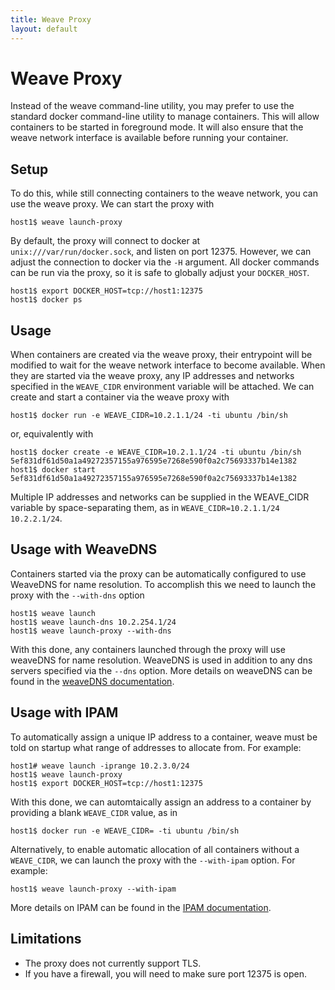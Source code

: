 ```yaml
---
title: Weave Proxy
layout: default
---
```


# <a name="weave-proxy"></a>Weave Proxy

Instead of the weave command-line utility, you may prefer to use the standard
docker command-line utility to manage containers. This will allow containers to
be started in foreground mode. It will also ensure that the weave network
interface is available before running your container.

## Setup

To do this, while still connecting containers to the weave network, you can use
the weave proxy. We can start the proxy with

    host1$ weave launch-proxy

By default, the proxy will connect to docker at `unix:///var/run/docker.sock`,
and listen on port 12375. However, we can adjust the connection to docker via
the `-H` argument. All docker commands can be run via the proxy, so it is safe
to globally adjust your `DOCKER_HOST`.

    host1$ export DOCKER_HOST=tcp://host1:12375
    host1$ docker ps

## Usage

When containers are created via the weave proxy, their entrypoint will be
modified to wait for the weave network interface to become available. When they are
started via the weave proxy, any IP addresses and networks specified in the
`WEAVE_CIDR` environment variable will be attached. We can create and start a
container via the weave proxy with

    host1$ docker run -e WEAVE_CIDR=10.2.1.1/24 -ti ubuntu /bin/sh

or, equivalently with

    host1$ docker create -e WEAVE_CIDR=10.2.1.1/24 -ti ubuntu /bin/sh
    5ef831df61d50a1a49272357155a976595e7268e590f0a2c75693337b14e1382
    host1$ docker start 5ef831df61d50a1a49272357155a976595e7268e590f0a2c75693337b14e1382

Multiple IP addresses and networks can be supplied in the WEAVE_CIDR variable by space-separating them, as in `WEAVE_CIDR=10.2.1.1/24 10.2.2.1/24`.

## Usage with WeaveDNS

Containers started via the proxy can be automatically configured to use WeaveDNS for name resolution. To accomplish this we need to launch the proxy with the `--with-dns` option

    host1$ weave launch
    host1$ weave launch-dns 10.2.254.1/24
    host1$ weave launch-proxy --with-dns

With this done, any containers launched through the proxy will use weaveDNS for name resolution. WeaveDNS is used in addition to any dns servers specified via the `--dns` option. More details on weaveDNS can be found in the [weaveDNS documentation](weavedns.html).

## Usage with IPAM

To automatically assign a unique IP address to a container, weave must be told on startup what range of addresses to allocate from. For example:

    host1# weave launch -iprange 10.2.3.0/24
    host1$ weave launch-proxy
    host1$ export DOCKER_HOST=tcp://host1:12375

With this done, we can automtaically assign an address to a container by providing a blank `WEAVE_CIDR` value, as in

    host1$ docker run -e WEAVE_CIDR= -ti ubuntu /bin/sh

Alternatively, to enable automatic allocation of all containers without a `WEAVE_CIDR`, we can launch the proxy with the `--with-ipam` option. For example:

    host1$ weave launch-proxy --with-ipam

More details on IPAM can be found in the [IPAM documentation](ipam.html).

## Limitations

* The proxy does not currently support TLS.
* If you have a firewall, you will need to make sure port 12375 is open.
